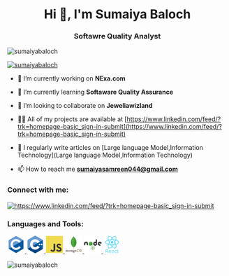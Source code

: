 <h1 align="center">Hi 👋, I'm Sumaiya Baloch</h1>
<h3 align="center">Softawre Quality Analyst</h3>

<p align="left"> <img src="https://komarev.com/ghpvc/?username=sumaiyabaloch&label=Profile%20views&color=0e75b6&style=flat" alt="sumaiyabaloch" /> </p>

<p align="left"> <a href="https://github.com/ryo-ma/github-profile-trophy"><img src="https://github-profile-trophy.vercel.app/?username=sumaiyabaloch" alt="sumaiyabaloch" /></a> </p>

- 🔭 I’m currently working on **NExa.com**

- 🌱 I’m currently learning **Softaware Quality Assurance**

- 👯 I’m looking to collaborate on **Jeweliawizland**

- 👨‍💻 All of my projects are available at [https://www.linkedin.com/feed/?trk=homepage-basic_sign-in-submit](https://www.linkedin.com/feed/?trk=homepage-basic_sign-in-submit)

- 📝 I regularly write articles on [Large language Model,Information Technology](Large language Model,Information Technology)

- 📫 How to reach me **sumaiyasamreen044@gmail.com**

<h3 align="left">Connect with me:</h3>
<p align="left">
<a href="https://linkedin.com/in/https://www.linkedin.com/feed/?trk=homepage-basic_sign-in-submit" target="blank"><img align="center" src="https://raw.githubusercontent.com/rahuldkjain/github-profile-readme-generator/master/src/images/icons/Social/linked-in-alt.svg" alt="https://www.linkedin.com/feed/?trk=homepage-basic_sign-in-submit" height="30" width="40" /></a>
</p>

<h3 align="left">Languages and Tools:</h3>
<p align="left"> <a href="https://www.cprogramming.com/" target="_blank" rel="noreferrer"> <img src="https://raw.githubusercontent.com/devicons/devicon/master/icons/c/c-original.svg" alt="c" width="40" height="40"/> </a> <a href="https://www.w3schools.com/cpp/" target="_blank" rel="noreferrer"> <img src="https://raw.githubusercontent.com/devicons/devicon/master/icons/cplusplus/cplusplus-original.svg" alt="cplusplus" width="40" height="40"/> </a> <a href="https://developer.mozilla.org/en-US/docs/Web/JavaScript" target="_blank" rel="noreferrer"> <img src="https://raw.githubusercontent.com/devicons/devicon/master/icons/javascript/javascript-original.svg" alt="javascript" width="40" height="40"/> </a> <a href="https://www.mongodb.com/" target="_blank" rel="noreferrer"> <img src="https://raw.githubusercontent.com/devicons/devicon/master/icons/mongodb/mongodb-original-wordmark.svg" alt="mongodb" width="40" height="40"/> </a> <a href="https://nodejs.org" target="_blank" rel="noreferrer"> <img src="https://raw.githubusercontent.com/devicons/devicon/master/icons/nodejs/nodejs-original-wordmark.svg" alt="nodejs" width="40" height="40"/> </a> <a href="https://reactjs.org/" target="_blank" rel="noreferrer"> <img src="https://raw.githubusercontent.com/devicons/devicon/master/icons/react/react-original-wordmark.svg" alt="react" width="40" height="40"/> </a> </p>

<p><img align="center" src="https://github-readme-stats.vercel.app/api/top-langs?username=sumaiyabaloch&show_icons=true&locale=en&layout=compact" alt="sumaiyabaloch" /></p>
